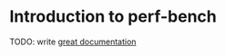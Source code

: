 # Introduction to perf-bench

TODO: write [great documentation](http://jacobian.org/writing/great-documentation/what-to-write/)
